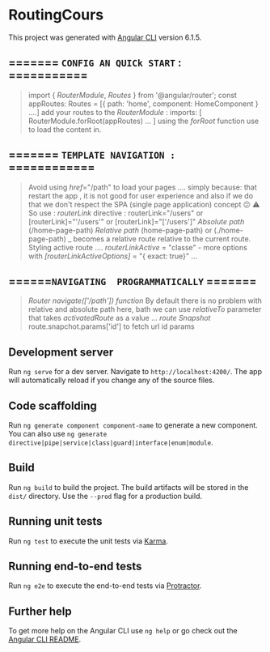 # RoutingCours

This project was generated with [Angular CLI](https://github.com/angular/angular-cli) version 6.1.5.

## ======= `CONFIG AN QUICk START`  :  ===========

> import { *RouterModule*, *Routes* } from '@angular/router';
>  const appRoutes: Routes = [{ path: 'home', component: HomeComponent }  ....]
> add your routes to the *RouterModule* : imports: [ RouterModule.forRoot(appRoutes) ... ] using the *forRoot* function
> use *<router-outlet></router-outlet>* to load the content in.

## ======= `TEMPLATE NAVIGATION :`  ============

>   Avoid using *href*="/path" to load your pages .... simply because:  that restart the app , it is not good for user experience and also if we do that we don't  respect the SPA (single page application) concept  :confused: :warning:
> So use : *routerLink* directive : routerLink="/users" or [routerLink]="'/users'" or [routerLink]="['/users']"
>   *Absolute path* (/home-page-path)
>*Relative path* (home-page-path) or (./home-page-path) _ becomes a relative route relative to the current route.
> Styling active route .... *routerLinkActive* = "classe" - more options with *[routerLinkActiveOptions]* = "{ exact: true}"  ...

## ======`NAVIGATING  PROGRAMMATICALLY`  =======

>*Router navigate(['/path']) function*
> By default there is no problem  with relative and absolute path here, bath we can use *relativeTo* parameter that takes *activatedRoute* as a value ...
>*route Snapshot* route.snapchot.params['id'] to fetch url id params

## Development server

Run `ng serve` for a dev server. Navigate to `http://localhost:4200/`. The app will automatically reload if you change any of the source files.

## Code scaffolding

Run `ng generate component component-name` to generate a new component. You can also use `ng generate directive|pipe|service|class|guard|interface|enum|module`.

## Build

Run `ng build` to build the project. The build artifacts will be stored in the `dist/` directory. Use the `--prod` flag for a production build.

## Running unit tests

Run `ng test` to execute the unit tests via [Karma](https://karma-runner.github.io).

## Running end-to-end tests

Run `ng e2e` to execute the end-to-end tests via [Protractor](http://www.protractortest.org/).

## Further help

To get more help on the Angular CLI use `ng help` or go check out the [Angular CLI README](https://github.com/angular/angular-cli/blob/master/README.md).
